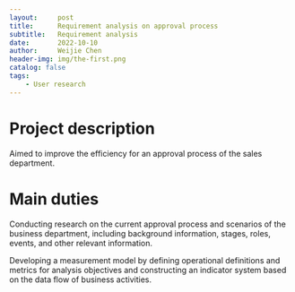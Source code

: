 ```yaml
---
layout:     post
title:      Requirement analysis on approval process
subtitle:   Requirement analysis
date:       2022-10-10
author:     Weijie Chen
header-img: img/the-first.png
catalog: false
tags:
    - User research
---
```

# Project description

Aimed to improve the efficiency for an approval process of the sales department.

# Main duties

Conducting research on the current approval process and scenarios of the business department, including background information, stages, roles, events, and other relevant information.

Developing a measurement model by defining operational definitions and metrics for analysis objectives and constructing an indicator system based on the data flow of business activities.
